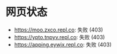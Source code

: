 # 网页状态
- https://moo.zxco.repl.co: 失败 (403)
- https://ypto.tnpyv.repl.co: 失败 (403)
- https://apping.eywjx.repl.co: 失败 (403)
